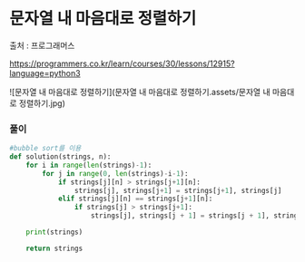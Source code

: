 # 문자열 내 마음대로 정렬하기

출처 : 프로그래머스

https://programmers.co.kr/learn/courses/30/lessons/12915?language=python3

![문자열 내 마음대로 정렬하기](문자열 내 마음대로 정렬하기.assets/문자열 내 마음대로 정렬하기.jpg)

### 풀이

```python
#bubble sort를 이용
def solution(strings, n):
    for i in range(len(strings)-1):
        for j in range(0, len(strings)-i-1):
            if strings[j][n] > strings[j+1][n]:
                strings[j], strings[j+1] = strings[j+1], strings[j]
            elif strings[j][n] == strings[j+1][n]:
                if strings[j] > strings[j+1]:
                    strings[j], strings[j + 1] = strings[j + 1], strings[j]

    print(strings)

    return strings
```

